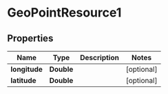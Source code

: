 
# GeoPointResource1

## Properties
Name | Type | Description | Notes
------------ | ------------- | ------------- | -------------
**longitude** | **Double** |  |  [optional]
**latitude** | **Double** |  |  [optional]



